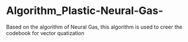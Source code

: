 # Algorithm_Plastic-Neural-Gas-
Based on the algorithm of Neural Gas, this algorithm is used to creer the codebook for vector quatization
